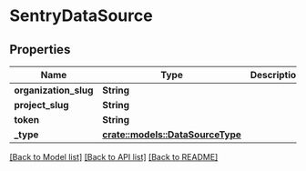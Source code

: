 # SentryDataSource

## Properties

Name | Type | Description | Notes
------------ | ------------- | ------------- | -------------
**organization_slug** | **String** |  | 
**project_slug** | **String** |  | 
**token** | **String** |  | 
**_type** | [**crate::models::DataSourceType**](dataSourceType.md) |  | 

[[Back to Model list]](../README.md#documentation-for-models) [[Back to API list]](../README.md#documentation-for-api-endpoints) [[Back to README]](../README.md)


